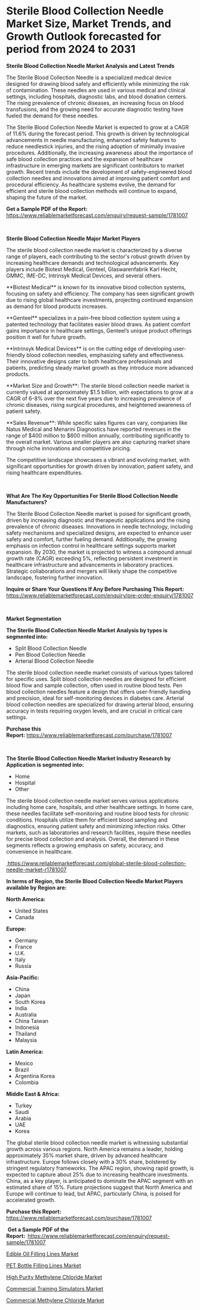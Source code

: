 <p><h1>Sterile Blood Collection Needle Market Size, Market Trends, and Growth Outlook forecasted for period from 2024 to 2031</h1></p><p><strong>Sterile Blood Collection Needle Market Analysis and Latest Trends</strong></p>
<p><p>The Sterile Blood Collection Needle is a specialized medical device designed for drawing blood safely and efficiently while minimizing the risk of contamination. These needles are used in various medical and clinical settings, including hospitals, diagnostic labs, and blood donation centers. The rising prevalence of chronic diseases, an increasing focus on blood transfusions, and the growing need for accurate diagnostic testing have fueled the demand for these needles.</p><p>The Sterile Blood Collection Needle Market is expected to grow at a CAGR of 11.6% during the forecast period. This growth is driven by technological advancements in needle manufacturing, enhanced safety features to reduce needlestick injuries, and the rising adoption of minimally invasive procedures. Additionally, the increasing awareness about the importance of safe blood collection practices and the expansion of healthcare infrastructure in emerging markets are significant contributors to market growth. Recent trends include the development of safety-engineered blood collection needles and innovations aimed at improving patient comfort and procedural efficiency. As healthcare systems evolve, the demand for efficient and sterile blood collection methods will continue to expand, shaping the future of the market.</p></p>
<p><strong>Get a Sample PDF of the Report:&nbsp;</strong> <a href="https://www.reliablemarketforecast.com/enquiry/request-sample/1781007?utm_campaign=1474&utm_medium=2&utm_source=Github&utm_content=ia&utm_term=13102024&utm_id=sterile-blood-collection-needle">https://www.reliablemarketforecast.com/enquiry/request-sample/1781007</a></p>
<p>&nbsp;</p>
<p><strong>Sterile Blood Collection Needle Major Market Players</strong></p>
<p><p>The sterile blood collection needle market is characterized by a diverse range of players, each contributing to the sector's robust growth driven by increasing healthcare demands and technological advancements. Key players include Biotest Medical, Genteel, Glaswarenfabrik Karl Hecht, GMMC, IME-DC, Intrinsyk Medical Devices, and several others.</p><p>**Biotest Medical** is known for its innovative blood collection systems, focusing on safety and efficiency. The company has seen significant growth due to rising global healthcare investments, projecting continued expansion as demand for blood products increases.</p><p>**Genteel** specializes in a pain-free blood collection system using a patented technology that facilitates easier blood draws. As patient comfort gains importance in healthcare settings, Genteel’s unique product offerings position it well for future growth.</p><p>**Intrinsyk Medical Devices** is on the cutting edge of developing user-friendly blood collection needles, emphasizing safety and effectiveness. Their innovative designs cater to both healthcare professionals and patients, predicting steady market growth as they introduce more advanced products.</p><p>**Market Size and Growth**: The sterile blood collection needle market is currently valued at approximately $1.5 billion, with expectations to grow at a CAGR of 6-8% over the next five years due to increasing prevalence of chronic diseases, rising surgical procedures, and heightened awareness of patient safety.</p><p>**Sales Revenue**: While specific sales figures can vary, companies like Natus Medical and Menarini Diagnostics have reported revenues in the range of $400 million to $600 million annually, contributing significantly to the overall market. Various smaller players are also capturing market share through niche innovations and competitive pricing.</p><p>The competitive landscape showcases a vibrant and evolving market, with significant opportunities for growth driven by innovation, patient safety, and rising healthcare expenditures.</p></p>
<p>&nbsp;</p>
<p><strong>What Are The Key Opportunities For Sterile Blood Collection Needle Manufacturers?</strong></p>
<p><p>The Sterile Blood Collection Needle market is poised for significant growth, driven by increasing diagnostic and therapeutic applications and the rising prevalence of chronic diseases. Innovations in needle technology, including safety mechanisms and specialized designs, are expected to enhance user safety and comfort, further fueling demand. Additionally, the growing emphasis on infection control in healthcare settings supports market expansion. By 2030, the market is projected to witness a compound annual growth rate (CAGR) exceeding 5%, reflecting persistent investment in healthcare infrastructure and advancements in laboratory practices. Strategic collaborations and mergers will likely shape the competitive landscape, fostering further innovation.</p></p>
<p><strong>Inquire or Share Your Questions If Any Before Purchasing This Report:</strong> <a href="https://www.reliablemarketforecast.com/enquiry/pre-order-enquiry/1781007?utm_campaign=1474&utm_medium=2&utm_source=Github&utm_content=ia&utm_term=13102024&utm_id=sterile-blood-collection-needle">https://www.reliablemarketforecast.com/enquiry/pre-order-enquiry/1781007</a></p>
<p>&nbsp;</p>
<p><strong>Market Segmentation</strong></p>
<p><strong>The Sterile Blood Collection Needle Market Analysis by types is segmented into:</strong></p>
<p><ul><li>Split Blood Collection Needle</li><li>Pen Blood Collection Needle</li><li>Arterial Blood Collection Needle</li></ul></p>
<p><p>The sterile blood collection needle market consists of various types tailored for specific uses. Split blood collection needles are designed for efficient blood flow and sample collection, often used in routine blood tests. Pen blood collection needles feature a design that offers user-friendly handling and precision, ideal for self-monitoring devices in diabetes care. Arterial blood collection needles are specialized for drawing arterial blood, ensuring accuracy in tests requiring oxygen levels, and are crucial in critical care settings.</p></p>
<p><strong>Purchase this Report:&nbsp;</strong><a href="https://www.reliablemarketforecast.com/purchase/1781007?utm_campaign=1474&utm_medium=2&utm_source=Github&utm_content=ia&utm_term=13102024&utm_id=sterile-blood-collection-needle">https://www.reliablemarketforecast.com/purchase/1781007</a></p>
<p>&nbsp;</p>
<p><strong>The Sterile Blood Collection Needle Market Industry Research by Application is segmented into:</strong></p>
<p><ul><li>Home</li><li>Hospital</li><li>Other</li></ul></p>
<p><p>The sterile blood collection needle market serves various applications including home care, hospitals, and other healthcare settings. In home care, these needles facilitate self-monitoring and routine blood tests for chronic conditions. Hospitals utilize them for efficient blood sampling and diagnostics, ensuring patient safety and minimizing infection risks. Other markets, such as laboratories and research facilities, require these needles for precise blood collection and analysis. Overall, the demand in these segments reflects a growing emphasis on safety, accuracy, and convenience in healthcare.</p></p>
<p><a href="https://www.reliablemarketforecast.com/global-sterile-blood-collection-needle-market-r1781007?utm_campaign=1474&utm_medium=2&utm_source=Github&utm_content=ia&utm_term=13102024&utm_id=sterile-blood-collection-needle">&nbsp;https://www.reliablemarketforecast.com/global-sterile-blood-collection-needle-market-r1781007</a></p>
<p><strong>In terms of Region, the Sterile Blood Collection Needle Market Players available by Region are:</strong></p>
<p>
    <p> <strong> North America: </strong>
        <ul>
            <li>United States</li>
            <li>Canada</li>
        </ul>
        </p> 
    <p> <strong> Europe: </strong>
        <ul>
            <li>Germany</li>
            <li>France</li>
            <li>U.K.</li>
            <li>Italy</li>
            <li>Russia</li>
        </ul>
        </p> 
    <p> <strong> Asia-Pacific: </strong>
        <ul>
            <li>China</li>
            <li>Japan</li>
            <li>South Korea</li>
            <li>India</li>
            <li>Australia</li>
            <li>China Taiwan</li>
            <li>Indonesia</li>
            <li>Thailand</li>
            <li>Malaysia</li>
        </ul>
        </p> 
    <p> <strong> Latin America: </strong>
        <ul>
            <li>Mexico</li>
            <li>Brazil</li>
            <li>Argentina Korea</li>
            <li>Colombia</li>
        </ul>
        </p> 
    <p> <strong> Middle East & Africa: </strong>
        <ul>
            <li>Turkey</li>
            <li>Saudi</li>
            <li>Arabia</li>
            <li>UAE</li>
            <li>Korea</li>
        </ul>
    </p>
    </p>
<p><p>The global sterile blood collection needle market is witnessing substantial growth across various regions. North America remains a leader, holding approximately 35% market share, driven by advanced healthcare infrastructure. Europe follows closely with a 30% share, bolstered by stringent regulatory frameworks. The APAC region, showing rapid growth, is expected to capture about 25% due to increasing healthcare investments. China, as a key player, is anticipated to dominate the APAC segment with an estimated share of 15%. Future projections suggest that North America and Europe will continue to lead, but APAC, particularly China, is poised for accelerated growth.</p></p>
<p><strong>Purchase this Report: </strong><a href="https://www.reliablemarketforecast.com/purchase/1781007?utm_campaign=1474&utm_medium=2&utm_source=Github&utm_content=ia&utm_term=13102024&utm_id=sterile-blood-collection-needle">https://www.reliablemarketforecast.com/purchase/1781007</a></p>
<p>&nbsp;<strong>Get a Sample PDF of the Report:&nbsp;&nbsp;</strong><a href="https://www.reliablemarketforecast.com/enquiry/request-sample/1781007?utm_campaign=1474&utm_medium=2&utm_source=Github&utm_content=ia&utm_term=13102024&utm_id=sterile-blood-collection-needle">https://www.reliablemarketforecast.com/enquiry/request-sample/1781007</a></p>
<p><strong></strong></p>
<p><p><a href="https://www.linkedin.com/pulse/edible-oil-filling-lines-market-trends-focusing-insight-forecast-agtse?utm_campaign=1474&utm_medium=2&utm_source=Github&utm_content=ia&utm_term=13102024&utm_id=sterile-blood-collection-needle">Edible Oil Filling Lines Market</a></p><p><a href="https://www.linkedin.com/pulse/insights-pet-bottle-filling-lines-market-size-which-expanding-xghae?utm_campaign=1474&utm_medium=2&utm_source=Github&utm_content=ia&utm_term=13102024&utm_id=sterile-blood-collection-needle">PET Bottle Filling Lines Market</a></p><p><a href="https://www.linkedin.com/pulse/global-high-purity-methylene-chloride-market-sector2024-2031-a22wf?utm_campaign=1474&utm_medium=2&utm_source=Github&utm_content=ia&utm_term=13102024&utm_id=sterile-blood-collection-needle">High Purity Methylene Chloride Market</a></p><p><a href="https://www.linkedin.com/pulse/commercial-training-simulators-industry-insights-report-analyzing-hqwbf?utm_campaign=1474&utm_medium=2&utm_source=Github&utm_content=ia&utm_term=13102024&utm_id=sterile-blood-collection-needle">Commercial Training Simulators Market</a></p><p><a href="https://www.linkedin.com/pulse/commercial-methylene-chloride-market-size-growth-trends-statistics-1rc4f?utm_campaign=1474&utm_medium=2&utm_source=Github&utm_content=ia&utm_term=13102024&utm_id=sterile-blood-collection-needle">Commercial Methylene Chloride Market</a></p></p>
